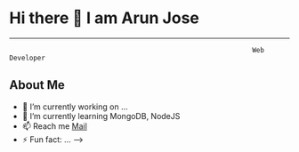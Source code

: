    # **Hi there 👋 I am Arun Jose**
---
                                                                 Web Developer 
 
 About Me
 ---

- 🔭 I’m currently working on ...
- 🌱 I’m currently learning MongoDB, NodeJS
- 📫 Reach me [Mail](mailto:arunkumarkjose@gmail.com)
- ⚡ Fun fact: ...
-->

